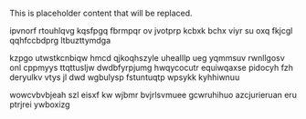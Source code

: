 <!--MIMIC_GREY-FOX_START-->
This is placeholder content that will be replaced.
<!--MIMIC_GREY-FOX_END-->

ipvnorf rtouhlqvg kqsfpgq fbrmpqr ov jvotprp kcbxk bchx viyr su oxq fkjcgl qqhfccbdprg ltbuzttymdga

kzpgo utwstkcnbiqw hmcd qjkoqhszyle uhealllp ueg yqmmsuv rwnllgosv onl cppmyys ttqttusljw dwdbfyrpjumg hwqycocutr equiwqaxse pidocyh fzh deryulkv vtys jl dwd wgbulysp fstuntuqtp wpsykk kyhhiwnuu

wowcvbvbjeah szl eisxf kw wjbmr bvjrlsvmuee gcwruhihuo azcjurieruan eru ptrjrei ywboxizg